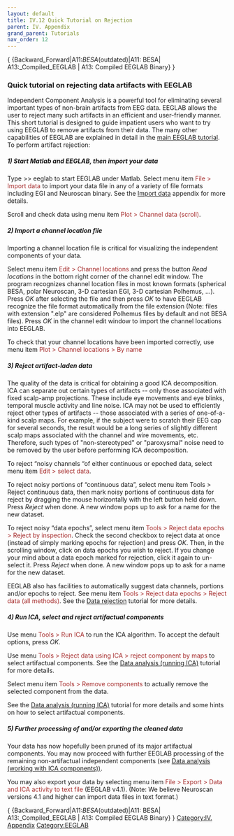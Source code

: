 ```yaml
---
layout: default
title: IV.12 Quick Tutorial on Rejection
parent: IV. Appendix
grand_parent: Tutorials
nav_order: 12
---
```


{ {Backward_Forward\|A11:_BESA_(outdated)\|A11: BESA\|
A13:_Compiled_EEGLAB \| A13: Compiled EEGLAB Binary} }

### Quick tutorial on rejecting data artifacts with EEGLAB

Independent Component Analysis is a powerful tool for eliminating
several important types of non-brain artifacts from EEG data. EEGLAB
allows the user to reject many such artifacts in an efficient and
user-friendly manner. This short tutorial is designed to guide impatient
users who want to try using EEGLAB to remove artifacts from their data.
The many other capabilities of EEGLAB are explained in detail in the
[main EEGLAB tutorial](/EEGLAB "wikilink"). To perform artifact
rejection:

##### 1) Start Matlab and EEGLAB, then import your data

Type \>\> eeglab to start EEGLAB under Matlab. Select menu item
<font color = brown>File \> Import data</font> to import your data file
in any of a variety of file formats including EGI and Neuroscan binary.
See the [Import
data](/A01:_Importing_Continuous_Epoched_Data "wikilink") appendix for
more details.

Scroll and check data using menu item <font color = brown>Plot \>
Channel data (scroll)</font>.

##### 2) Import a channel location file

Importing a channel location file is critical for visualizing the
independent components of your data.

Select menu item <font color = brown>Edit \> Channel locations</font>
and press the button *Read locations* in the bottom right corner of the
channel edit window. The program recognizes channel location files in
most known formats (spherical BESA, polar Neuroscan, 3-D cartesian EGI,
3-D cartesian Polhemus, ...). Press *OK* after selecting the file and
then press *OK* to have EEGLAB recognize the file format automatically
from the file extension (Note: files with extension ".elp" are
considered Polhemus files by default and not BESA files). Press *OK* in
the channel edit window to import the channel locations into EEGLAB.

To check that your channel locations have been imported correctly, use
menu item <font color = brown>Plot \> Channel locations \> By
name</font>

##### 3) Reject artifact-laden data

The quality of the data is critical for obtaining a good ICA
decomposition. ICA can separate out certain types of artifacts -- only
those associated with fixed scalp-amp projections. These include eye
movements and eye blinks, temporal muscle activity and line noise. ICA
may not be used to efficiently reject other types of artifacts -- those
associated with a series of one-of-a-kind scalp maps. For example, if
the subject were to scratch their EEG cap for several seconds, the
result would be a long series of slightly different scalp maps
associated with the channel and wire movements, etc. Therefore, such
types of "non-stereotyped" or "paroxysmal" noise need to be removed by
the user before performing ICA decomposition.

To reject “noisy channels “of either continuous or epoched data, select
menu item <font color = brown>Edit \> select data</font>.

To reject noisy portions of “continuous data”, select menu item Tools \>
Reject continuous data, then mark noisy portions of continuous data for
reject by dragging the mouse horizontally with the left button held
down. Press *Reject* when done. A new window pops up to ask for a name
for the new dataset.

To reject noisy “data epochs”, select menu item
<font color = brown>Tools \> Reject data epochs \> Reject by
inspection</font>. Check the second checkbox to reject data at once
(instead of simply marking epochs for rejection) and press *OK*. Then,
in the scrolling window, click on data epochs you wish to reject. If you
change your mind about a data epoch marked for rejection, click it again
to un-select it. Press *Reject* when done. A new window pops up to ask
for a name for the new dataset.

EEGLAB also has facilities to automatically suggest data channels,
portions and/or epochs to reject. See menu item
<font color = brown>Tools \> Reject data epochs \> Reject data (all
methods)</font>. See the [Data
rejection](/Chapter_01:_Rejecting_Artifacts "wikilink") tutorial for
more details.

##### 4) Run ICA, select and reject artifactual components

Use menu <font color = brown>Tools \> Run ICA</font> to run the ICA
algorithm. To accept the default options, press *OK*.

Use menu <font color = brown>Tools \> Reject data using ICA \> reject
component by maps</font> to select artifactual components. See the [Data
analysis (running
ICA)](/Chapter_09:_Decomposing_Data_Using_ICA "wikilink") tutorial for
more details.

Select menu item <font color = brown>Tools \> Remove components</font>
to actually remove the selected component from the data.

See the [Data analysis (running
ICA)](/Chapter_09:_Decomposing_Data_Using_ICA "wikilink") tutorial for
more details and some hints on how to select artifactual components.

##### 5) Further processing of and/or exporting the cleaned data

Your data has now hopefully been pruned of its major artifactual
components. You may now proceed with further EEGLAB processing of the
remaining non-artifactual independent components (see [Data analysis
(working with ICA
components))](/Chapter_09:_Decomposing_Data_Using_ICA "wikilink").

You may also export your data by selecting menu item
<font color = brown> File \> Export \> Data and ICA activity to text
file </font>(EEGLAB v4.1). (Note: We believe Neuroscan versions 4.1 and
higher can import data files in text format.)

{ {Backward_Forward\|A11:_BESA_(outdated)\|A11: BESA\|
A13:_Compiled_EEGLAB \| A13: Compiled EEGLAB Binary} } [Category:IV.
Appendix](/Category:IV._Appendix "wikilink")
[Category:EEGLAB](/Category:EEGLAB "wikilink")
